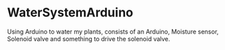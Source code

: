 # WaterSystemArduino
Using Arduino to water my plants, consists of an Arduino, Moisture sensor, Solenoid valve and something to drive the solenoid valve.
